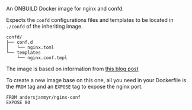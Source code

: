 An ONBUILD Docker image for nginx and confd.

Expects the `confd` configurations files and templates to be located in
`./confd` of the inheriting image.

```
confd/
├── conf.d
│   └── nginx.toml
└── templates
    └── nginx.conf.tmpl
```

The image is based on information from [this blog post](https://www.digitalocean.com/community/tutorials/how-to-use-confd-and-etcd-to-dynamically-reconfigure-services-in-coreos)

To create a new image base on this one, all you need in your Dockerfile is
the `FROM` tag and an `EXPOSE` tag to expose the nginx port.

```
FROM andersjanmyr/nginx-conf
EXPOSE 80
```
